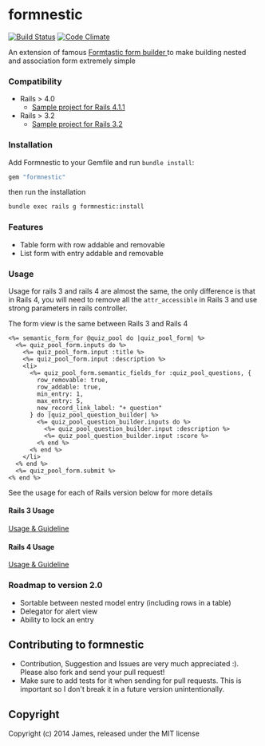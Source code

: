 # formnestic

[![Build Status](https://travis-ci.org/jameshuynh/formnestic.svg?branch=master)](https://travis-ci.org/jameshuynh/formnestic)
[![Code Climate](https://codeclimate.com/github/jameshuynh/formnestic.png)](https://codeclimate.com/github/jameshuynh/formnestic)

An extension of famous [Formtastic form builder ](https://github.com/justinfrench/formtastic) to make building nested and association form extremely simple

### Compatibility

- Rails > 4.0
  - [Sample project for Rails 4.1.1](https://github.com/jameshuynh/formnestic-sample-rails4)
- Rails > 3.2
  - [Sample project for Rails 3.2](https://github.com/jameshuynh/formnestic-sample-rails3)

### Installation

Add Formnestic to your Gemfile and run ``bundle install``:

```ruby
gem "formnestic"
```

then run the installation

```bash
bundle exec rails g formnestic:install
```

### Features

- Table form with row addable and removable
- List form with entry addable and removable

### Usage

Usage for rails 3 and rails 4 are almost the same, the only difference is that in Rails 4, you will need to remove all the ``attr_accessible`` in Rails 3 and use strong parameters in rails controller.

The form view is the same between Rails 3 and Rails 4

```erb
<%= semantic_form_for @quiz_pool do |quiz_pool_form| %>
  <%= quiz_pool_form.inputs do %>
    <%= quiz_pool_form.input :title %>
    <%= quiz_pool_form.input :description %>
    <li>
      <%= quiz_pool_form.semantic_fields_for :quiz_pool_questions, {
        row_removable: true, 
        row_addable: true,
        min_entry: 1, 
        max_entry: 5,
        new_record_link_label: "+ question"
      } do |quiz_pool_question_builder| %>
        <%= quiz_pool_question_builder.inputs do %>
          <%= quiz_pool_question_builder.input :description %>
          <%= quiz_pool_question_builder.input :score %>
        <% end %>
      <% end %>
    </li>
  <% end %>
  <%= quiz_pool_form.submit %>
<% end %>
```

See the usage for each of Rails version below for more details

#### Rails 3 Usage

[Usage & Guideline](https://github.com/jameshuynh/formnestic/wiki/Rails-3-Guideline-and-Usage)

#### Rails 4 Usage

[Usage & Guideline](https://github.com/jameshuynh/formnestic/wiki/Rails-4-Guideline-and-Usage)

### Roadmap to version 2.0

- Sortable between nested model entry (including rows in a table)
- Delegator for alert view
- Ability to lock an entry

## Contributing to formnestic
 
- Contribution, Suggestion and Issues are very much appreciated :). Please also fork and send your pull request!
- Make sure to add tests for it when sending for pull requests. This is important so I don't break it in a future version unintentionally.

## Copyright

Copyright (c) 2014 James, released under the MIT license

